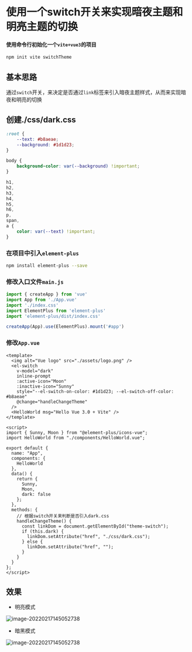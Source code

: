 # 使用一个switch开关来实现暗夜主题和明亮主题的切换

#### 使用命令行初始化一个`vite+vue3`的项目
```sh
npm init vite switchTheme
```
## 基本思路
通过`switch`开关，来决定是否通过`link`标签来引入暗夜主题样式，从而来实现暗夜和明亮的切换

## 创建./css/dark.css

```css
:root {
    --text: #b8aeae;
    --background: #1d1d23;
}

body {
    background-color: var(--background) !important;
}

h1,
h2,
h3,
h4,
h5,
h6,
p,
span,
a {
    color: var(--text) !important;
}
```

### 在项目中引入`element-plus`
```sh
npm install element-plus --save
```

### 修改入口文件`main.js`

```js
import { createApp } from 'vue'
import App from './App.vue'
import './index.css'
import ElementPlus from 'element-plus'
import 'element-plus/dist/index.css'

createApp(App).use(ElementPlus).mount('#app')

```

### 修改`App.vue`
```vue
<template>
  <img alt="Vue logo" src="./assets/logo.png" />
  <el-switch
    v-model="dark"
    inline-prompt
    :active-icon="Moon"
    :inactive-icon="Sunny"
    style="--el-switch-on-color: #1d1d23; --el-switch-off-color: #b8aeae"
    @change="handleChangeTheme"
  />
  <HelloWorld msg="Hello Vue 3.0 + Vite" />
</template>

<script>
import { Sunny, Moon } from "@element-plus/icons-vue";
import HelloWorld from "./components/HelloWorld.vue";

export default {
  name: "App",
  components: {
    HelloWorld
  },
  data() {
    return {
      Sunny,
      Moon,
      dark: false
    };
  },
  methods: {
    // 根据switch开关来判断是否引入dark.css
    handleChangeTheme() {
      const linkDom = document.getElementById("theme-switch");
      if (this.dark) {
        linkDom.setAttribute("href", "./css/dark.css");
      } else {
        linkDom.setAttribute("href", "");
      }
    }
  }
};
</script>

```
## 效果
- 明亮模式

![image-20220217145052738](../../switchTheme/image1.png)

- 暗黑模式

![image-20220217145052738](../../switchTheme/image2.png)